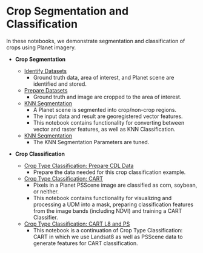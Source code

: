 # Crop Segmentation and Classification

In these notebooks, we demonstrate segmentation and classification of crops using Planet imagery.

* **Crop Segmentation**
  - [Identify Datasets](crop-segmentation/1-datasets-identify.ipynb)
      - Ground truth data, area of interest, and Planet scene are identified and stored.
  - [Prepare Datasets](crop-segmentation/2-datasets-prepare.ipynb)
      - Ground truth and image are cropped to the area of interest.
  - [KNN Segmentation](crop-segmentation/3-segment-knn.ipynb)
      - A Planet scene is segmented into crop/non-crop regions. 
      - The input data and result are georegistered vector features. 
      - This notebook contains functionality for converting between vector and raster features, as well as KNN Classification.
  - [KNN Segmentation](crop-segmentation/4-segment-knn-tuning.ipynb)
      - The KNN Segmentation Parameters are tuned.
      
* **Crop Classification**
  - [Crop Type Classification: Prepare CDL Data](crop-classification/1-datasets-prepare-cdl.ipynb)
      - Prepare the data needed for this crop classification example.
  - [Crop Type Classification: CART](crop-classification/2-classify-cart.ipynb)
      - Pixels in a Planet PSScene image are classified as corn, soybean, or neither.
      - This notebook contains functionality for visualizing and processing a UDM into a mask, preparing classification features from the image bands (including NDVI) and training a CART Classifier.
  - [Crop Type Classification: CART L8 and PS](crop-classification/3-classify-cart-l8-ps.ipynb)
      - This notebook is a continuation of Crop Type Classification: CART in which we use Landsat8 as well as PSScene data to generate features for CART classification.